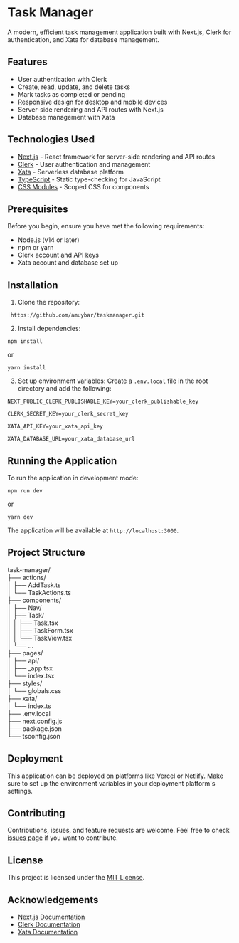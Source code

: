 # Task Manager

A modern, efficient task management application built with Next.js, Clerk for authentication, and Xata for database management.

## Features

- User authentication with Clerk
- Create, read, update, and delete tasks
- Mark tasks as completed or pending
- Responsive design for desktop and mobile devices
- Server-side rendering and API routes with Next.js
- Database management with Xata

## Technologies Used

- [Next.js](https://nextjs.org/) - React framework for server-side rendering and API routes
- [Clerk](https://clerk.dev/) - User authentication and management
- [Xata](https://xata.io/) - Serverless database platform
- [TypeScript](https://www.typescriptlang.org/) - Static type-checking for JavaScript
- [CSS Modules](https://github.com/css-modules/css-modules) - Scoped CSS for components

## Prerequisites

Before you begin, ensure you have met the following requirements:

- Node.js (v14 or later)
- npm or yarn
- Clerk account and API keys
- Xata account and database set up

## Installation

1. Clone the repository:
```
 https://github.com/amuybar/taskmanager.git
```

2. Install dependencies:
```
npm install
```
or
```
yarn install
```

3. Set up environment variables:
Create a `.env.local` file in the root directory and add the following:
```
NEXT_PUBLIC_CLERK_PUBLISHABLE_KEY=your_clerk_publishable_key

CLERK_SECRET_KEY=your_clerk_secret_key

XATA_API_KEY=your_xata_api_key

XATA_DATABASE_URL=your_xata_database_url

```
## Running the Application

To run the application in development mode:
```
npm run dev
```
or
```
yarn dev
```

The application will be available at `http://localhost:3000`.

## Project Structure

task-manager/  
├── actions/  
│   ├── AddTask.ts  
│   └── TaskActions.ts  
├── components/  
│   ├── Nav/  
│   ├── Task/  
│   │   ├── Task.tsx  
│   │   ├── TaskForm.tsx  
│   │   └── TaskView.tsx  
│   └── ...  
├── pages/  
│   ├── api/  
│   ├── _app.tsx  
│   └── index.tsx  
├── styles/  
│   └── globals.css  
├── xata/  
│   └── index.ts  
├── .env.local  
├── next.config.js  
├── package.json  
└── tsconfig.json  


## Deployment

This application can be deployed on platforms like Vercel or Netlify. Make sure to set up the environment variables in your deployment platform's settings.

## Contributing

Contributions, issues, and feature requests are welcome. Feel free to check [issues page](https://github.com/amuybar) if you want to contribute.

## License

This project is licensed under the [MIT License](LICENSE).

## Acknowledgements

- [Next.js Documentation](https://nextjs.org/docs)
- [Clerk Documentation](https://docs.clerk.dev/)
- [Xata Documentation](https://xata.io/docs)